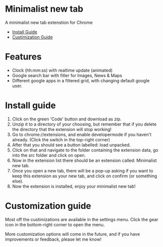 # Minimalist new tab
A minimalist new tab extenstion for Chrome
- [Install Guide](https://github.com/CodeFoxDev/Minimalist-new-tab/blob/main/README.md#install-guide)
- [Custimization Guide](https://github.com/CodeFoxDev/Minimalist-new-tab/blob/main/README.md#customization-guide)

# Features
- Clock (hh:mm:ss) with realtime update (animated)
- Google search bar with fitler for Images, News & Maps
- Different google apps in a filtered grid, with changing default google user.
# Install guide
1. Click on the green 'Code' button and download as zip.
2. Unzip it to a directory of your choosing, but remember that if you delete the directory that the extension will stop working!
3. Go to chrome://extensions, and enable developermode if you haven't already. (Click the switch in the top-right corner)
4. After that you should see a button labelled: load unpacked.
5. Click on that and navigate to the folder containing the extension data, go into the src folder and click on open.
6. Now in the extension list there should be an extension called: Minimalist new tab.
7. Once you open a new tab, there will be a pop-up asking if you want to keep this extension as your new tab, and click on confirm (or something else).
8. Now the extension is installed, enjoy your minimalist new tab!
# Customization guide
Most off the custimizations are available in the settings menu. Click the gear icon in the bottom-right corner to open the menu.

More customization options will come in the future, and if you have improvements or feedback, please let me know!
